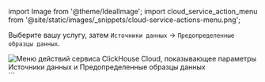 
import Image from '@theme/IdealImage';
import cloud_service_action_menu from '@site/static/images/_snippets/cloud-service-actions-menu.png';

Выберите вашу услугу, затем `Источники данных` -> `Предопределенные образцы данных`.

<Image size="md" img={cloud_service_action_menu} alt="Меню действий сервиса ClickHouse Cloud, показывающее параметры Источники данных и Предопределенные образцы данных" border />
```
